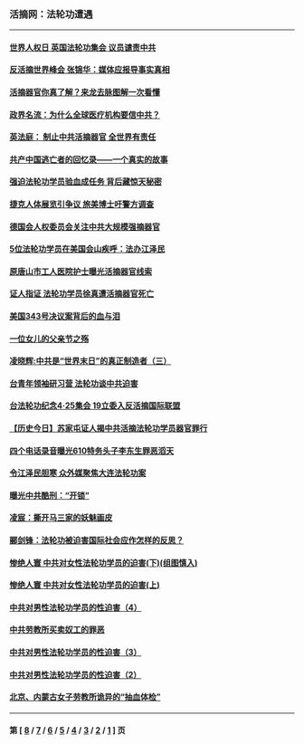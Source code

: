 ### 活摘网：法轮功遭遇
---
#### [世界人权日 英国法轮功集会 议员谴责中共](../../pages/nf5881/n13431763.md?03130430) 
#### [反活摘世界峰会 张锦华：媒体应报导事实真相](../../pages/nf5881/n13278502.md?03130430) 
#### [活摘器官你真了解？来龙去脉图解一次看懂](../../pages/nf5881/n13013820.md?03130430) 
#### [政界名流：为什么全球医疗机构要信中共？](../../pages/nf5881/n11945479.md?03130430) 
#### [英法庭： 制止中共活摘器官 全世界有责任](../../pages/nf5881/n11330691.md?03130430) 
#### [共产中国逃亡者的回忆录——一个真实的故事](../../pages/nf5881/n10918649.md?03130430) 
#### [强迫法轮功学员验血成任务 背后藏惊天秘密](../../pages/nf5881/n4252384.md?03130430) 
#### [捷克人体展览引争议 旅美博士吁警方调查](../../pages/nf5881/n9429187.md?03130430) 
#### [德国会人权委员会关注中共大规模强摘器官](../../pages/nf5881/n8418950.md?03130430) 
#### [5位法轮功学员在美国会山疾呼：法办江泽民](../../pages/nf5881/n8101519.md?03130430) 
#### [原唐山市工人医院护士曝光活摘器官线索](../../pages/nf5881/n8076384.md?03130430) 
#### [证人指证 法轮功学员徐真遭活摘器官死亡](../../pages/nf5881/n8042467.md?03130430) 
#### [美国343号决议案背后的血与泪](../../pages/nf5881/n8020684.md?03130430) 
#### [一位女儿的父亲节之殇](../../pages/nf5881/n8014122.md?03130430) 
#### [凌晓辉:中共是“世界末日”的真正制造者（三）](../../pages/nf5881/n4210333.md?03130430) 
#### [台青年领袖研习营 法轮功谈中共迫害](../../pages/nf5881/n4141857.md?03130430) 
#### [台法轮功纪念4‧25集会 19立委入反活摘国际联盟](../../pages/nf5881/n4141821.md?03130430) 
#### [【历史今日】苏家屯证人揭中共活摘法轮功学员器官罪行](../../pages/nf5881/n4135912.md?03130430) 
#### [四个电话录音曝光610特务头子李东生罪恶滔天](../../pages/nf5881/n4040060.md?03130430) 
#### [令江泽民胆寒 众外媒聚焦大连法轮功案](../../pages/nf5881/n3932671.md?03130430) 
#### [曝光中共酷刑：“开锁”](../../pages/nf5881/n3889373.md?03130430) 
#### [凌宸：撕开马三家的妖魅画皮](../../pages/nf5881/n3849369.md?03130430) 
#### [郦剑锋：法轮功被迫害国际社会应作怎样的反思？](../../pages/nf5881/n3824560.md?03130430) 
#### [惨绝人寰 中共对女性法轮功学员的迫害(下)(组图慎入)](../../pages/nf5881/n3816285.md?03130430) 
#### [惨绝人寰 中共对女性法轮功学员的迫害(上)](../../pages/nf5881/n3815374.md?03130430) 
#### [中共对男性法轮功学员的性迫害（4）](../../pages/nf5881/n3769144.md?03130430) 
#### [中共劳教所买卖奴工的罪恶](../../pages/nf5881/n3769378.md?03130430) 
#### [中共对男性法轮功学员的性迫害（3）](../../pages/nf5881/n3768231.md?03130430) 
#### [中共对男性法轮功学员的性迫害（2）](../../pages/nf5881/n3767211.md?03130430) 
#### [北京、内蒙古女子劳教所诡异的“抽血体检”](../../pages/nf5881/n3753158.md?03130430) 

---
#### 第 [ [8](./8.md?03130430) / [7](./7.md?03130430) / [6](./6.md?03130430) / [5](./5.md?03130430) / [4](./4.md?03130430) / [3](./3.md?03130430) / [2](./2.md?03130430) / [1](./1.md?03130430) ] 页
